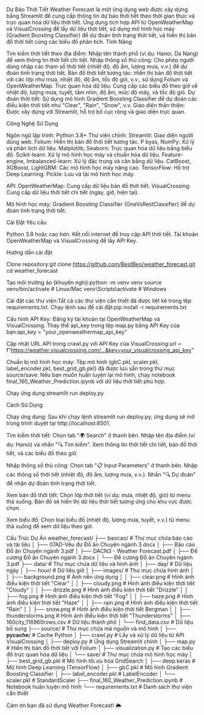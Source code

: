 Dự Báo Thời Tiết
Weather Forecast là một ứng dụng web được xây dựng bằng Streamlit để cung cấp thông tin dự báo thời tiết theo thời gian thực và trực quan hóa dữ liệu thời tiết. Ứng dụng tích hợp API từ OpenWeatherMap và VisualCrossing để lấy dữ liệu thời tiết, sử dụng mô hình học máy (Gradient Boosting Classifier) để dự đoán tình trạng thời tiết, và hiển thị bản đồ thời tiết cùng các biểu đồ phân tích.
Tính Năng

Tìm kiếm thời tiết theo địa điểm: Nhập tên thành phố (ví dụ: Hanoi, Da Nang) để xem thông tin thời tiết chi tiết.
Nhập thông số thủ công: Cho phép người dùng nhập các tham số thời tiết (nhiệt độ, độ ẩm, lượng mưa, v.v.) để dự đoán tình trạng thời tiết.
Bản đồ thời tiết tương tác: Hiển thị bản đồ thời tiết với các lớp như mưa, nhiệt độ, độ ẩm, tốc độ gió, v.v., sử dụng Folium và OpenWeatherMap.
Trực quan hóa dữ liệu: Cung cấp các biểu đồ theo giờ về nhiệt độ, lượng mưa, tuyết, tầm nhìn, độ ẩm, mức độ mây, và tốc độ gió.
Dự đoán thời tiết: Sử dụng mô hình Gradient Boosting Classifier để dự đoán các điều kiện thời tiết như "Clear", "Rain", "Snow", v.v.
Giao diện thân thiện: Được xây dựng với Streamlit, hỗ trợ bố cục rộng và giao diện trực quan.

Công Nghệ Sử Dụng

Ngôn ngữ lập trình: Python 3.8+
Thư viện chính:
Streamlit: Giao diện người dùng web.
Folium: Hiển thị bản đồ thời tiết tương tác.
P byas, NumPy: Xử lý và phân tích dữ liệu.
Matplotlib, Seaborn: Trực quan hóa dữ liệu bằng biểu đồ.
Scikit-learn: Xử lý mô hình học máy và chuẩn hóa dữ liệu.
Feature-engine, Imbalanced-learn: Xử lý đặc trưng và cân bằng dữ liệu.
CatBoost, XGBoost, LightGBM: Các mô hình học máy nâng cao.
TensorFlow: Hỗ trợ Deep Learning.
Pickle: Lưu và tải mô hình học máy.


API:
OpenWeatherMap: Cung cấp dữ liệu bản đồ thời tiết.
VisualCrossing: Cung cấp dữ liệu thời tiết chi tiết (ngày, giờ, hiện tại).


Mô hình học máy: Gradient Boosting Classifier (OneVsRestClassifier) để dự đoán tình trạng thời tiết.

Cài Đặt
Yêu cầu

Python 3.8 hoặc cao hơn.
Kết nối internet để truy cập API thời tiết.
Tài khoản OpenWeatherMap và VisualCrossing để lấy API Key.

Hướng dẫn cài đặt

Clone repository:git clone https://github.com/BestBeo/weather_forecast.git
cd weather_forecast


Tạo môi trường ảo (khuyến nghị):python -m venv venv
source venv/bin/activate  # Linux/Mac
venv\Scripts\activate     # Windows


Cài đặt các thư viện:Tất cả các thư viện cần thiết đã được liệt kê trong tệp requirements.txt. Chạy lệnh sau để cài đặt:pip install -r requirements.txt


Cấu hình API Key:
Đăng ký tài khoản tại OpenWeatherMap và VisualCrossing.
Thay thế api_key trong tệp map.py bằng API Key của bạn:api_key = "your_openweathermap_api_key"


Cập nhật URL API trong crawl.py với API Key của VisualCrossing:url = f"https://weather.visualcrossing.com/...&key=your_visualcrossing_api_key"




Chuẩn bị mô hình học máy:
Tệp mô hình (gbC.pkl, scaler.pkl, label_encoder.pkl, best_grid_gb.pkl) đã được lưu sẵn trong thư mục source/save.
Nếu bạn muốn huấn luyện lại mô hình, chạy notebook final_160_Weather_Prediction.ipynb với dữ liệu thời tiết phù hợp.


Chạy ứng dụng:streamlit run deploy.py



Cách Sử Dụng

Chạy ứng dụng:
Sau khi chạy lệnh streamlit run deploy.py, ứng dụng sẽ mở trong trình duyệt tại http://localhost:8501.


Tìm kiếm thời tiết:
Chọn tab "🌍 Search" ở thanh bên.
Nhập tên địa điểm (ví dụ: Hanoi) và nhấn "🔍 Tìm kiếm".
Xem thông tin thời tiết chi tiết, bản đồ thời tiết, và các biểu đồ theo giờ.


Nhập thông số thủ công:
Chọn tab "📋 Input Parameters" ở thanh bên.
Nhập các thông số thời tiết (nhiệt độ, độ ẩm, lượng mưa, v.v.).
Nhấn "🔍 Dự đoán" để nhận dự đoán tình trạng thời tiết.


Xem bản đồ thời tiết:
Chọn lớp thời tiết (ví dụ: mưa, nhiệt độ, gió) từ menu thả xuống.
Bản đồ sẽ hiển thị dữ liệu thời tiết tương ứng cho khu vực được chọn.


Xem biểu đồ:
Chọn loại biểu đồ (nhiệt độ, lượng mưa, tuyết, v.v.) từ menu thả xuống để xem dữ liệu theo giờ.



Cấu Trúc Dự Án
weather_forecast/
├── baocao/                  # Thư mục chứa báo cáo và tài liệu
│   ├── 07AD-Vẽu đư Đỗ ăn Chuyên ngành 3.docx
│   ├── Báo cáo Đỗ ăn Chuyên ngành 3.pdf
│   ├── DACN3 - Weather Forecast.pdf
│   ├── Đề cương Đỗ ăn Chuyên ngành 3.docx
│   └── Đề cương Đỗ ăn Chuyên ngành 3.pdf
├── data/                    # Thư mục chứa dữ liệu và hình ảnh
│   ├── day/                 # Dữ liệu ngày
│   ├── hour/                # Dữ liệu giờ
│   ├── images/              # Thư mục chứa hình ảnh
│   │   ├── background.png   # Ảnh nền ứng dụng
│   │   ├── clear.png        # Hình ảnh điều kiện thời tiết "Clear"
│   │   ├── cloudy.png       # Hình ảnh điều kiện thời tiết "Cloudy"
│   │   ├── drizzle.png      # Hình ảnh điều kiện thời tiết "Drizzle"
│   │   ├── fog.png          # Hình ảnh điều kiện thời tiết "Fog"
│   │   ├── haze.png         # Hình ảnh điều kiện thời tiết "Haze"
│   │   ├── rain.png         # Hình ảnh điều kiện thời tiết "Rain"
│   │   ├── snow.png         # Hình ảnh điều kiện thời tiết Bergman
│   │   ├── thunderstorms.png # Hình ảnh điều kiện thời tiết "Thunderstorms"
│   ├── 160city_116960rows.csv # Dữ liệu thành phố
│   └── find_data.csv        # Dữ liệu bổ sung
├── source/                  # Thư mục chứa mã nguồn và mô hình
│   ├── __pycache__/         # Cache Python
│   ├── crawl.py             # Lấy và xử lý dữ liệu từ API VisualCrossing
│   ├── deploy.py            # Ứng dụng Streamlit chính
│   ├── map.py               # Hiển thị bản đồ thời tiết với Folium
│   ├── visualization.py     # Tạo các biểu đồ trực quan hóa dữ liệu
│   └── save/                # Thư mục chứa mô hình học máy
│       ├── best_grid_gb.pkl # Mô hình tối ưu hóa GridSearch
│       ├── deep.keras       # Mô hình Deep Learning (TensorFlow)
│       ├── gbC.pkl          # Mô hình Gradient Boosting Classifier
│       ├── label_encoder.pkl # LabelEncoder
│       └── scaler.pkl       # StandardScaler
├── final_160_Weather_Prediction.ipynb # Notebook huấn luyện mô hình
└── requirements.txt         # Danh sách thư viện cần thiết


Cảm ơn bạn đã sử dụng Weather Forecast! 🌦️
